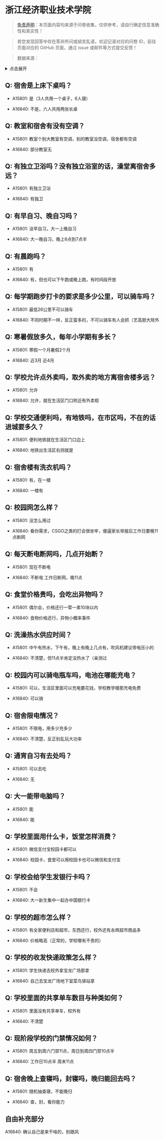 # 浙江经济职业技术学院

> [免责声明](https://colleges.chat/#_3)：本页面内容均来源于问卷收集，仅供参考，请自行确定信息准确性和真实性！

> 若您发现回答中存在答非所问或胡言乱语，欢迎记录对应的问卷 ID，前往页面对应的 GitHub 页面，通过 issue 或邮件等方式提交反馈！

> 数据来源：

<details><summary>点击展开</summary>
<ul>
<li>A15801: 2753247298@qq.com (2022 年 08 月)</li>
<li>A16840: 匿名 (2023 年 02 月)</li>
</ul>
</details>

## Q: 宿舍是上床下桌吗？

- A15801: 是（3人共用一个桌子，6人寝）

- A16840: 不是，六人共用两张长桌

## Q: 教室和宿舍有没有空调？

- A15801: 教室个别大教室有空调，别的教室没空调，宿舍都有空调

- A16840: 部分教室无

## Q: 有独立卫浴吗？没有独立浴室的话，澡堂离宿舍多远？

- A15801: 有独立卫浴

- A16840: 有独卫

## Q: 有早自习、晚自习吗？

- A15801: 没早自习，大一上晚自习

- A16840: 大一晚自习，晚上6点到7点半

## Q: 有晨跑吗？

- A15801: 有

- A16840: 有，但也可以下午跑或晚上跑，有时间段开放

## Q: 每学期跑步打卡的要求是多少公里，可以骑车吗？

- A15801: 最低26公里不可以骑车

- A16840: 不同时期不一样，反正蛮多的，不可以骑车有人会抓（艺高胆大除外

## Q: 寒暑假放多久，每年小学期有多长？

- A15801: 寒假一个月暑假2个月

- A16840: 近3月 近4月

## Q: 学校允许点外卖吗，取外卖的地方离宿舍楼多远？

- A15801: 允许

- A16840: 允许，就在生活区门口附近有外卖柜

## Q: 学校交通便利吗，有地铁吗，在市区吗，不在的话进城要多久？

- A15801: 便利地铁就在生活区门口边上

- A16840: 地铁出生活区右拐就是

## Q: 宿舍楼有洗衣机吗？

- A15801: 有，在一楼

- A16840: 一楼有

## Q: 校园网怎么样？

- A15801: 没怎么用过

- A16840: 看你需求，CSGO之类的打会很坐牢，傻逼家长举报后工作日要晚11点断网

## Q: 每天断电断网吗，几点开始断？

- A15801: 现在不断电

- A16840: 不断电 工作日断网，晚11点

## Q: 食堂价格贵吗，会吃出异物吗？

- A15801: 偶尔会，价格还行一荤一素10块以内

- A16840: 食物价格还行，异物小概率事件

## Q: 洗澡热水供应时间？

- A15801: 中午有热水，下午有，晚上有晚上几点有，吹风机建议带电压小的

- A16840: 不清楚，但11点半肯定没热水了（亲测过

## Q: 校园内可以骑电瓶车吗，电池在哪能充电？

- A15801: 可以，生活区里面可以充电要花钱，学校教学楼那充电免费

- A16840: 可以骑

## Q: 宿舍限电情况？

- A15801: 不限电，用多少充多少

- A16840: 不清楚，反正别乱玩大功率

## Q: 通宵自习有去处吗？

- A15801: 可以去吃

- A16840: 无

## Q: 大一能带电脑吗？

- A15801: 能

- A16840: 能

## Q: 学校里面用什么卡，饭堂怎样消费？

- A15801: 微信支付宝校园卡都可以

- A16840: 校园卡，食堂可以用校园卡也可以微信和支付宝

## Q: 学校会给学生发银行卡吗？

- A15801: 不会

- A16840: 大一新生集中一起办中国银行卡

## Q: 学校的超市怎么样？

- A15801: 有全家便利店和超市，东西还行，校外还有永辉超市商品多

- A16840: 价格略高（正常的，学校哪有不贵的）

## Q: 学校的收发快递政策怎么样？

- A15801: 学生快递去校外拿宝龙广场那拿

- A16840: 自己去宝龙广场地下室菜鸟驿站拿

## Q: 学校里面的共享单车数目与种类如何？

- A15801: 里面没有共享单车，校外有

- A16840: 不清楚

## Q: 现阶段学校的门禁情况如何？

- A15801: 周五到周六门禁11点，周日到周四门禁10点半

- A16840: 工作日10点半 周末11点

## Q: 宿舍晚上查寝吗，封寝吗，晚归能回去吗？

- A15801: 随机抽查寝，不能晚归

- A16840: 查，封，看你能力

## 自由补充部分

A16840: 确认自己是来干啥的，别跟风